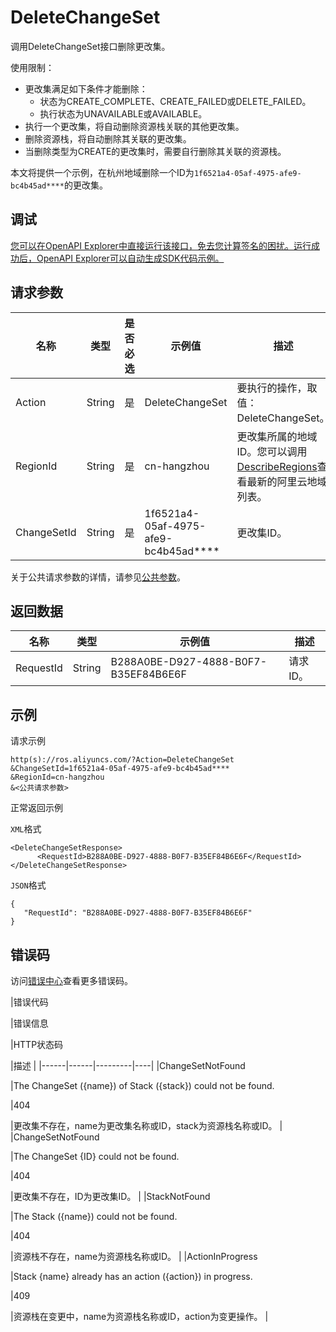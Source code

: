# DeleteChangeSet

调用DeleteChangeSet接口删除更改集。

使用限制：

-   更改集满足如下条件才能删除：
    -   状态为CREATE\_COMPLETE、CREATE\_FAILED或DELETE\_FAILED。
    -   执行状态为UNAVAILABLE或AVAILABLE。
-   执行一个更改集，将自动删除资源栈关联的其他更改集。
-   删除资源栈，将自动删除其关联的更改集。
-   当删除类型为CREATE的更改集时，需要自行删除其关联的资源栈。

本文将提供一个示例，在杭州地域删除一个ID为`1f6521a4-05af-4975-afe9-bc4b45ad****`的更改集。

## 调试

[您可以在OpenAPI Explorer中直接运行该接口，免去您计算签名的困扰。运行成功后，OpenAPI Explorer可以自动生成SDK代码示例。](https://api.aliyun.com/#product=ROS&api=DeleteChangeSet&type=RPC&version=2019-09-10)

## 请求参数

|名称|类型|是否必选|示例值|描述|
|--|--|----|---|--|
|Action|String|是|DeleteChangeSet|要执行的操作，取值：DeleteChangeSet。 |
|RegionId|String|是|cn-hangzhou|更改集所属的地域ID。您可以调用[DescribeRegions](~~131035~~)查看最新的阿里云地域列表。 |
|ChangeSetId|String|是|1f6521a4-05af-4975-afe9-bc4b45ad\*\*\*\*|更改集ID。 |

关于公共请求参数的详情，请参见[公共参数](~~131957~~)。

## 返回数据

|名称|类型|示例值|描述|
|--|--|---|--|
|RequestId|String|B288A0BE-D927-4888-B0F7-B35EF84B6E6F|请求ID。 |

## 示例

请求示例

```
http(s)://ros.aliyuncs.com/?Action=DeleteChangeSet
&ChangeSetId=1f6521a4-05af-4975-afe9-bc4b45ad****
&RegionId=cn-hangzhou
&<公共请求参数>
```

正常返回示例

`XML`格式

```
<DeleteChangeSetResponse>
      <RequestId>B288A0BE-D927-4888-B0F7-B35EF84B6E6F</RequestId>
</DeleteChangeSetResponse>
```

`JSON`格式

```
{
   "RequestId": "B288A0BE-D927-4888-B0F7-B35EF84B6E6F"
}
```

## 错误码

访问[错误中心](https://error-center.alibabacloud.com/status/product/ROS)查看更多错误码。

|错误代码

|错误信息

|HTTP状态码

|描述 |
|------|------|---------|----|
|ChangeSetNotFound

|The ChangeSet \(\{name\}\) of Stack \(\{stack\}\) could not be found.

|404

|更改集不存在，name为更改集名称或ID，stack为资源栈名称或ID。 |
|ChangeSetNotFound

|The ChangeSet \{ID\} could not be found.

|404

|更改集不存在，ID为更改集ID。 |
|StackNotFound

|The Stack \(\{name\}\) could not be found.

|404

|资源栈不存在，name为资源栈名称或ID。 |
|ActionInProgress

|Stack \{name\} already has an action \(\{action\}\) in progress.

|409

|资源栈在变更中，name为资源栈名称或ID，action为变更操作。 |

